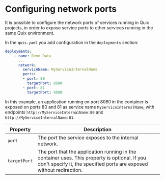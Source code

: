 # Configuring network ports

It is possible to configure the network ports of services running in Quix projects, in order to expose service ports to other services running in the same Quix environment. 

In the `quix.yaml` you add configuration in the `deployments` section:

``` yaml
deployments:
    - name: Demo Data
      ...
      network:
        serviceName: MyServiceInternalName
        ports:
        - port: 80
          targetPort: 8080
        - port: 81
          targetPort: 8080
```

In this example, an application running on port 8080 in the container is exposed on ports 80 and 81 as service name `MyServiceInternalName`, with endpoints `http://MyServiceInternalName:80` and `http://MyServiceInternalName:81`. 

| Property | Description |
|---|---|
| `port` | The port the service exposes to the internal network. |
| `targetPort` | The port that the application running in the container uses. This property is optional. If you don't specify it, the specified ports are exposed without redirection. |
